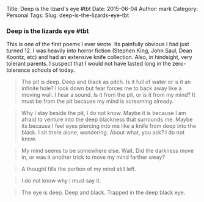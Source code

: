 Title: Deep is the lizard's eye #tbt
Date: 2015-06-04
Author: mark
Category: Personal
Tags: 
Slug: deep-is-the-lizards-eye-tbt
### Deep is the lizards eye #tbt

This is one of the first poems I ever wrote. Its painfully obvious I had just turned 12. I was heavily into horror fiction (Stephen King, John Saul, Dean Koontz, etc) and had an extensive knife collection. Also, in hindsight, very tolerant parents. I suspect that I would not have lasted long in the zero-tolerance schools of today.

> The pit is deep. Deep and black as pitch. Is it full of water or is it an infinite hole? I look down but fear forces me to back away like a moving wall. I hear a sound. Is it from the pit, or is it from my mind? It must be from the pit because my mind is screaming already.

> Why I stay beside the pit, I do not know. Maybe it is because I am afraid to venture into the deep blackness that surrounds me. Maybe its because I feel eyes piercing into me like a knife from deep into the black. I sit there alone, wondering. About what, you ask? I do not know.

> My mind seems to be somewhere else. Wait. Did the darkness move in, or was it another trick to move my mind farther away?

> A thought fills the portion of my mind still left.

> I do not know why I must say it.

> The eye is deep. Deep and black. Trapped in the deep black eye.
